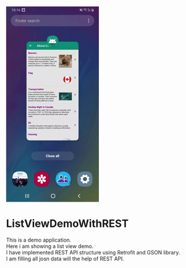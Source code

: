 ![](proof-of-concept.gif)
# ListViewDemoWithREST
This is a demo application.<br>
Here i am showing a list view demo.<br>
I have implemented REST API structure using Retrofit and GSON library.<br>
I am filling all josn data will the help of REST API.
